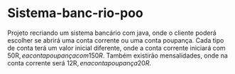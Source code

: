 # Sistema-banc-rio-poo
Projeto recriando um sistema bancário com java, onde o cliente poderá escolher se abrirá uma conta corrente ou uma conta poupança. 
Cada tipo de conta terá um valor inicial diferente, onde a conta corrente iniciará com 50R$, e a conta poupança com 150R$.
Também existirão mensalidades, onde na conta corrente será 12R$, e na conta poupança 20R$.
